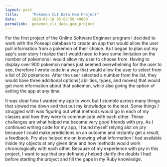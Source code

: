 ```yaml
---
layout: post
title:      "Pokemon CLI Data Gem Project"
date:       2020-07-16 05:02:58 +0000
permalink:  pokemon_cli_data_gem_project
---
```



For the first project of the Online Software Engineer program I decided to work with the Pokeapi database to create an app that would allow the user pull information from a pokemon of their choice. As I began to plan out my app's user story I realize that I would need to have some limitation on the number of pokemons I would allow my user to choose from. Having to display over 900 pokemon names just seemed overwhelming for the user to see, therefore I wrote code in a way that would allow the user to select from a list of 20 pokemons. After the user selected a number from the list, they would have three additional options( abilities, types, and moves) that would get more information about that pokemon, while also giving the option of exiting the app at any time.

It was clear how I wanted my app to work but I stumble across many things that slowed me down  and that put my knowledge to the test. Some things I struggled with was figuring out what methods would go in each of my classes and how they were to communicate with each other. These challenges are what helped me become very good friends with pry. As I continued writing code for my app, I found myself relying alot on pry because I could make predictions on an outcome and instantly get a result, a feedback. Pry also helped me on knowing what information I had available inside my objects at any given time and how methods would work chronologically with each other. Because of my experience with pry in this project, I want to say that pry definately helped clarify the doubts I had before starting the project and fill the gaps in my Ruby knowledge.
